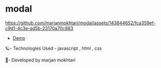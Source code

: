 # modal

https://github.com/marjanmokhtari/modal/assets/143844652/fca359ef-c9d1-4c3e-ad5b-23170a70c883

* [Demo](https://marjanmokhtari.github.io/modal/)

🪐- Technologies Used - javascript , html , css

🐞- Developed by marjan mokhtari


